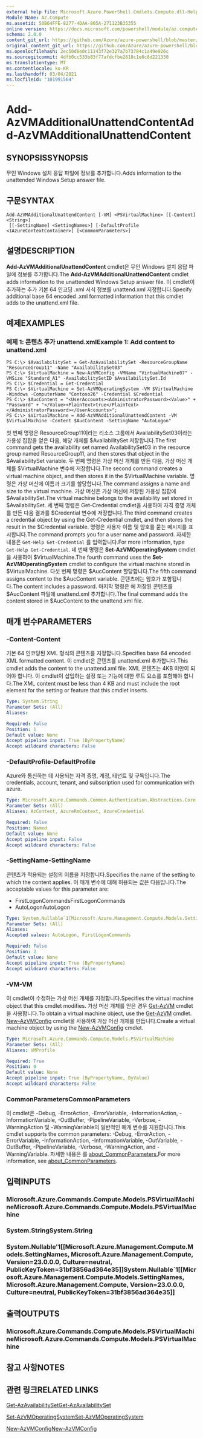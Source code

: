 ```yaml
---
external help file: Microsoft.Azure.PowerShell.Cmdlets.Compute.dll-Help.xml
Module Name: Az.Compute
ms.assetid: 50B64FFE-8277-4DAA-805A-271123B35355
online version: https://docs.microsoft.com/powershell/module/az.compute/add-azvmadditionalunattendcontent
schema: 2.0.0
content_git_url: https://github.com/Azure/azure-powershell/blob/master/src/Compute/Compute/help/Add-AzVMAdditionalUnattendContent.md
original_content_git_url: https://github.com/Azure/azure-powershell/blob/master/src/Compute/Compute/help/Add-AzVMAdditionalUnattendContent.md
ms.openlocfilehash: 2ec50d8e0c11143f72e327a7b73784c1a49e926c
ms.sourcegitcommit: 4dfb0cc533b83f77afdcfbe2618c1e6c8d221330
ms.translationtype: MT
ms.contentlocale: ko-KR
ms.lasthandoff: 03/04/2021
ms.locfileid: "101991564"
---
```

# <span data-ttu-id="ebfa1-101">Add-AzVMAdditionalUnattendContent</span><span class="sxs-lookup"><span data-stu-id="ebfa1-101">Add-AzVMAdditionalUnattendContent</span></span>

## <span data-ttu-id="ebfa1-102">SYNOPSIS</span><span class="sxs-lookup"><span data-stu-id="ebfa1-102">SYNOPSIS</span></span>
<span data-ttu-id="ebfa1-103">무인 Windows 설치 응답 파일에 정보를 추가합니다.</span><span class="sxs-lookup"><span data-stu-id="ebfa1-103">Adds information to the unattended Windows Setup answer file.</span></span>

## <span data-ttu-id="ebfa1-104">구문</span><span class="sxs-lookup"><span data-stu-id="ebfa1-104">SYNTAX</span></span>

```
Add-AzVMAdditionalUnattendContent [-VM] <PSVirtualMachine> [[-Content] <String>]
 [[-SettingName] <SettingNames>] [-DefaultProfile <IAzureContextContainer>] [<CommonParameters>]
```

## <span data-ttu-id="ebfa1-105">설명</span><span class="sxs-lookup"><span data-stu-id="ebfa1-105">DESCRIPTION</span></span>
<span data-ttu-id="ebfa1-106">**Add-AzVMAdditionalUnattendContent** cmdlet은 무인 Windows 설치 응답 파일에 정보를 추가합니다.</span><span class="sxs-lookup"><span data-stu-id="ebfa1-106">The **Add-AzVMAdditionalUnattendContent** cmdlet adds information to the unattended Windows Setup answer file.</span></span>
<span data-ttu-id="ebfa1-107">이 cmdlet이 추가하는 추가 기본 64 인코딩 .xml 서식 정보를 unattend.xml 지정합니다.</span><span class="sxs-lookup"><span data-stu-id="ebfa1-107">Specify additional base 64 encoded .xml formatted information that this cmdlet adds to the unattend.xml file.</span></span>

## <span data-ttu-id="ebfa1-108">예제</span><span class="sxs-lookup"><span data-stu-id="ebfa1-108">EXAMPLES</span></span>

### <span data-ttu-id="ebfa1-109">예제 1: 콘텐츠 추가 unattend.xml</span><span class="sxs-lookup"><span data-stu-id="ebfa1-109">Example 1: Add content to unattend.xml</span></span>
```
PS C:\> $AvailabilitySet = Get-AzAvailabilitySet -ResourceGroupName "ResourceGroup11" -Name "AvailabilitySet03"
PS C:\> $VirtualMachine = New-AzVMConfig -VMName "VirtualMachine07" -VMSize "Standard_A1" -AvailabilitySetID $AvailabilitySet.Id 
PS C:\> $Credential = Get-Credential
PS C:\> $VirtualMachine = Set-AzVMOperatingSystem -VM $VirtualMachine  -Windows -ComputerName "Contoso26" -Credential $Credential
PS C:\> $AucContent = "<UserAccounts><AdministratorPassword><Value>" + "Password" + "</Value><PlainText>true</PlainText></AdministratorPassword></UserAccounts>";
PS C:\> $VirtualMachine = Add-AzVMAdditionalUnattendContent -VM $VirtualMachine -Content $AucContent -SettingName "AutoLogon"
```

<span data-ttu-id="ebfa1-110">첫 번째 명령은 ResourceGroup11이라는 리소스 그룹에서 AvailabilitySet03이라는 가용성 집합을 얻은 다음, 해당 개체를 $AvailabilitySet 저장합니다.</span><span class="sxs-lookup"><span data-stu-id="ebfa1-110">The first command gets the availability set named AvailabilitySet03 in the resource group named ResourceGroup11, and then stores that object in the $AvailabilitySet variable.</span></span>
<span data-ttu-id="ebfa1-111">두 번째 명령은 가상 머신 개체를 만든 다음, 가상 머신 개체를 $VirtualMachine 변수에 저장합니다.</span><span class="sxs-lookup"><span data-stu-id="ebfa1-111">The second command creates a virtual machine object, and then stores it in the $VirtualMachine variable.</span></span>
<span data-ttu-id="ebfa1-112">명령은 가상 머신에 이름과 크기를 할당합니다.</span><span class="sxs-lookup"><span data-stu-id="ebfa1-112">The command assigns a name and size to the virtual machine.</span></span>
<span data-ttu-id="ebfa1-113">가상 머신은 가상 머신에 저장된 가용성 집합에 $AvailabilitySet.</span><span class="sxs-lookup"><span data-stu-id="ebfa1-113">The virtual machine belongs to the availability set stored in $AvailabilitySet.</span></span>
<span data-ttu-id="ebfa1-114">세 번째 명령은 Get-Credential cmdlet을 사용하여 자격 증명 개체를 만든 다음 결과를 $Credential 변수에 저장합니다.</span><span class="sxs-lookup"><span data-stu-id="ebfa1-114">The third command creates a credential object by using the Get-Credential cmdlet, and then stores the result in the $Credential variable.</span></span>
<span data-ttu-id="ebfa1-115">명령은 사용자 이름 및 암호를 묻는 메시지를 표시합니다.</span><span class="sxs-lookup"><span data-stu-id="ebfa1-115">The command prompts you for a user name and password.</span></span>
<span data-ttu-id="ebfa1-116">자세한 내용은 `Get-Help Get-Credential` 를 입력합니다.</span><span class="sxs-lookup"><span data-stu-id="ebfa1-116">For more information, type `Get-Help Get-Credential`.</span></span>
<span data-ttu-id="ebfa1-117">네 번째 명령은 **Set-AzVMOperatingSystem** cmdlet을 사용하여 $VirtualMachine.</span><span class="sxs-lookup"><span data-stu-id="ebfa1-117">The fourth command uses the **Set-AzVMOperatingSystem** cmdlet to configure the virtual machine stored in $VirtualMachine.</span></span>
<span data-ttu-id="ebfa1-118">다섯 번째 명령은 $AucContent 할당합니다.</span><span class="sxs-lookup"><span data-stu-id="ebfa1-118">The fifth command assigns content to the $AucContent variable.</span></span>
<span data-ttu-id="ebfa1-119">콘텐츠에는 암호가 포함됩니다.</span><span class="sxs-lookup"><span data-stu-id="ebfa1-119">The content includes a password.</span></span>
<span data-ttu-id="ebfa1-120">마지막 명령은 에 저장된 콘텐츠를 $AucContent 파일에 unattend.xml 추가합니다.</span><span class="sxs-lookup"><span data-stu-id="ebfa1-120">The final command adds the content stored in $AucContent to the unattend.xml file.</span></span>

## <span data-ttu-id="ebfa1-121">매개 변수</span><span class="sxs-lookup"><span data-stu-id="ebfa1-121">PARAMETERS</span></span>

### <span data-ttu-id="ebfa1-122">-Content</span><span class="sxs-lookup"><span data-stu-id="ebfa1-122">-Content</span></span>
<span data-ttu-id="ebfa1-123">기본 64 인코딩된 XML 형식의 콘텐츠를 지정합니다.</span><span class="sxs-lookup"><span data-stu-id="ebfa1-123">Specifies base 64 encoded XML formatted content.</span></span>
<span data-ttu-id="ebfa1-124">이 cmdlet은 콘텐츠를 unattend.xml 추가합니다.</span><span class="sxs-lookup"><span data-stu-id="ebfa1-124">This cmdlet adds the content to the unattend.xml file.</span></span>
<span data-ttu-id="ebfa1-125">XML 콘텐츠는 4KB 미만이 되어야 합니다. 이 cmdlet이 삽입하는 설정 또는 기능에 대한 루트 요소를 포함해야 합니다.</span><span class="sxs-lookup"><span data-stu-id="ebfa1-125">The XML content must be less than 4 KB and must include the root element for the setting or feature that this cmdlet inserts.</span></span>

```yaml
Type: System.String
Parameter Sets: (All)
Aliases:

Required: False
Position: 1
Default value: None
Accept pipeline input: True (ByPropertyName)
Accept wildcard characters: False
```

### <span data-ttu-id="ebfa1-126">-DefaultProfile</span><span class="sxs-lookup"><span data-stu-id="ebfa1-126">-DefaultProfile</span></span>
<span data-ttu-id="ebfa1-127">Azure와 통신하는 데 사용되는 자격 증명, 계정, 테넌트 및 구독입니다.</span><span class="sxs-lookup"><span data-stu-id="ebfa1-127">The credentials, account, tenant, and subscription used for communication with azure.</span></span>

```yaml
Type: Microsoft.Azure.Commands.Common.Authentication.Abstractions.Core.IAzureContextContainer
Parameter Sets: (All)
Aliases: AzContext, AzureRmContext, AzureCredential

Required: False
Position: Named
Default value: None
Accept pipeline input: False
Accept wildcard characters: False
```

### <span data-ttu-id="ebfa1-128">-SettingName</span><span class="sxs-lookup"><span data-stu-id="ebfa1-128">-SettingName</span></span>
<span data-ttu-id="ebfa1-129">콘텐츠가 적용되는 설정의 이름을 지정합니다.</span><span class="sxs-lookup"><span data-stu-id="ebfa1-129">Specifies the name of the setting to which the content applies.</span></span>
<span data-ttu-id="ebfa1-130">이 매개 변수에 대해 허용되는 값은 다음입니다.</span><span class="sxs-lookup"><span data-stu-id="ebfa1-130">The acceptable values for this parameter are:</span></span>
- <span data-ttu-id="ebfa1-131">FirstLogonCommands</span><span class="sxs-lookup"><span data-stu-id="ebfa1-131">FirstLogonCommands</span></span>
- <span data-ttu-id="ebfa1-132">AutoLogon</span><span class="sxs-lookup"><span data-stu-id="ebfa1-132">AutoLogon</span></span>

```yaml
Type: System.Nullable`1[Microsoft.Azure.Management.Compute.Models.SettingNames]
Parameter Sets: (All)
Aliases:
Accepted values: AutoLogon, FirstLogonCommands

Required: False
Position: 2
Default value: None
Accept pipeline input: True (ByPropertyName)
Accept wildcard characters: False
```

### <span data-ttu-id="ebfa1-133">-VM</span><span class="sxs-lookup"><span data-stu-id="ebfa1-133">-VM</span></span>
<span data-ttu-id="ebfa1-134">이 cmdlet이 수정하는 가상 머신 개체를 지정합니다.</span><span class="sxs-lookup"><span data-stu-id="ebfa1-134">Specifies the virtual machine object that this cmdlet modifies.</span></span>
<span data-ttu-id="ebfa1-135">가상 머신 개체를 얻은 경우 [Get-AzVM](./Get-AzVM.md) cmdlet을 사용합니다.</span><span class="sxs-lookup"><span data-stu-id="ebfa1-135">To obtain a virtual machine object, use the [Get-AzVM](./Get-AzVM.md) cmdlet.</span></span>
<span data-ttu-id="ebfa1-136">[New-AzVMConfig](./New-AzVMConfig.md) cmdlet을 사용하여 가상 머신 개체를 만듭니다.</span><span class="sxs-lookup"><span data-stu-id="ebfa1-136">Create a virtual machine object by using the [New-AzVMConfig](./New-AzVMConfig.md) cmdlet.</span></span>

```yaml
Type: Microsoft.Azure.Commands.Compute.Models.PSVirtualMachine
Parameter Sets: (All)
Aliases: VMProfile

Required: True
Position: 0
Default value: None
Accept pipeline input: True (ByPropertyName, ByValue)
Accept wildcard characters: False
```

### <span data-ttu-id="ebfa1-137">CommonParameters</span><span class="sxs-lookup"><span data-stu-id="ebfa1-137">CommonParameters</span></span>
<span data-ttu-id="ebfa1-138">이 cmdlet은 -Debug, -ErrorAction, -ErrorVariable, -InformationAction, -InformationVariable, -OutBuffer, -PipelineVariable, -Verbose, -WarningAction 및 -WarningVariable의 일반적인 매개 변수를 지원합니다.</span><span class="sxs-lookup"><span data-stu-id="ebfa1-138">This cmdlet supports the common parameters: -Debug, -ErrorAction, -ErrorVariable, -InformationAction, -InformationVariable, -OutVariable, -OutBuffer, -PipelineVariable, -Verbose, -WarningAction, and -WarningVariable.</span></span> <span data-ttu-id="ebfa1-139">자세한 내용은 를 [about_CommonParameters.](http://go.microsoft.com/fwlink/?LinkID=113216)</span><span class="sxs-lookup"><span data-stu-id="ebfa1-139">For more information, see [about_CommonParameters](http://go.microsoft.com/fwlink/?LinkID=113216).</span></span>

## <span data-ttu-id="ebfa1-140">입력</span><span class="sxs-lookup"><span data-stu-id="ebfa1-140">INPUTS</span></span>

### <span data-ttu-id="ebfa1-141">Microsoft.Azure.Commands.Compute.Models.PSVirtualMachine</span><span class="sxs-lookup"><span data-stu-id="ebfa1-141">Microsoft.Azure.Commands.Compute.Models.PSVirtualMachine</span></span>

### <span data-ttu-id="ebfa1-142">System.String</span><span class="sxs-lookup"><span data-stu-id="ebfa1-142">System.String</span></span>

### <span data-ttu-id="ebfa1-143">System.Nullable'1[[Microsoft.Azure.Management.Compute.Models.SettingNames, Microsoft.Azure.Management.Compute, Version=23.0.0.0, Culture=neutral, PublicKeyToken=31bf3856ad364e35]]</span><span class="sxs-lookup"><span data-stu-id="ebfa1-143">System.Nullable\`1[[Microsoft.Azure.Management.Compute.Models.SettingNames, Microsoft.Azure.Management.Compute, Version=23.0.0.0, Culture=neutral, PublicKeyToken=31bf3856ad364e35]]</span></span>

## <span data-ttu-id="ebfa1-144">출력</span><span class="sxs-lookup"><span data-stu-id="ebfa1-144">OUTPUTS</span></span>

### <span data-ttu-id="ebfa1-145">Microsoft.Azure.Commands.Compute.Models.PSVirtualMachine</span><span class="sxs-lookup"><span data-stu-id="ebfa1-145">Microsoft.Azure.Commands.Compute.Models.PSVirtualMachine</span></span>

## <span data-ttu-id="ebfa1-146">참고 사항</span><span class="sxs-lookup"><span data-stu-id="ebfa1-146">NOTES</span></span>

## <span data-ttu-id="ebfa1-147">관련 링크</span><span class="sxs-lookup"><span data-stu-id="ebfa1-147">RELATED LINKS</span></span>

[<span data-ttu-id="ebfa1-148">Get-AzAvailabilitySet</span><span class="sxs-lookup"><span data-stu-id="ebfa1-148">Get-AzAvailabilitySet</span></span>](./Get-AzAvailabilitySet.md)

[<span data-ttu-id="ebfa1-149">Set-AzVMOperatingSystem</span><span class="sxs-lookup"><span data-stu-id="ebfa1-149">Set-AzVMOperatingSystem</span></span>](./Set-AzVMOperatingSystem.md)

[<span data-ttu-id="ebfa1-150">New-AzVMConfig</span><span class="sxs-lookup"><span data-stu-id="ebfa1-150">New-AzVMConfig</span></span>](./New-AzVMConfig.md)
